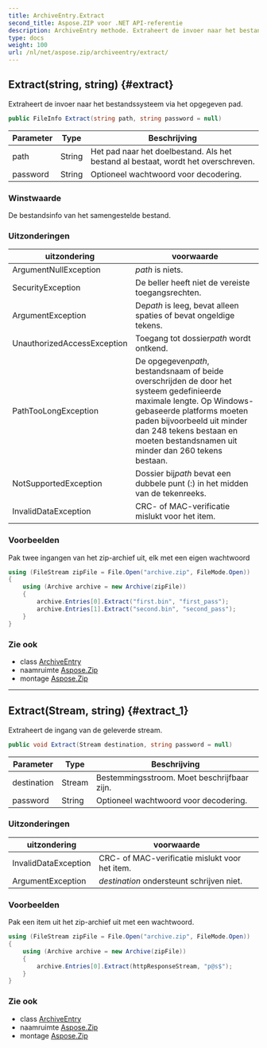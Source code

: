 ```yaml
---
title: ArchiveEntry.Extract
second_title: Aspose.ZIP voor .NET API-referentie
description: ArchiveEntry methode. Extraheert de invoer naar het bestandssysteem via het opgegeven pad.
type: docs
weight: 100
url: /nl/net/aspose.zip/archiveentry/extract/
---
```

## Extract(string, string) {#extract}

Extraheert de invoer naar het bestandssysteem via het opgegeven pad.

```csharp
public FileInfo Extract(string path, string password = null)
```

| Parameter | Type | Beschrijving |
| --- | --- | --- |
| path | String | Het pad naar het doelbestand. Als het bestand al bestaat, wordt het overschreven. |
| password | String | Optioneel wachtwoord voor decodering. |

### Winstwaarde

De bestandsinfo van het samengestelde bestand.

### Uitzonderingen

| uitzondering | voorwaarde |
| --- | --- |
| ArgumentNullException | *path* is niets. |
| SecurityException | De beller heeft niet de vereiste toegangsrechten. |
| ArgumentException | De*path* is leeg, bevat alleen spaties of bevat ongeldige tekens. |
| UnauthorizedAccessException | Toegang tot dossier*path* wordt ontkend. |
| PathTooLongException | De opgegeven*path*, bestandsnaam of beide overschrijden de door het systeem gedefinieerde maximale lengte. Op Windows-gebaseerde platforms moeten paden bijvoorbeeld uit minder dan 248 tekens bestaan en moeten bestandsnamen uit minder dan 260 tekens bestaan. |
| NotSupportedException | Dossier bij*path* bevat een dubbele punt (:) in het midden van de tekenreeks. |
| InvalidDataException | CRC- of MAC-verificatie mislukt voor het item. |

### Voorbeelden

Pak twee ingangen van het zip-archief uit, elk met een eigen wachtwoord

```csharp
using (FileStream zipFile = File.Open("archive.zip", FileMode.Open))
{
    using (Archive archive = new Archive(zipFile))
    {
        archive.Entries[0].Extract("first.bin", "first_pass");
        archive.Entries[1].Extract("second.bin", "second_pass");
    }
}
```

### Zie ook

* class [ArchiveEntry](../)
* naamruimte [Aspose.Zip](../../archiveentry/)
* montage [Aspose.Zip](../../../)

---

## Extract(Stream, string) {#extract_1}

Extraheert de ingang van de geleverde stream.

```csharp
public void Extract(Stream destination, string password = null)
```

| Parameter | Type | Beschrijving |
| --- | --- | --- |
| destination | Stream | Bestemmingsstroom. Moet beschrijfbaar zijn. |
| password | String | Optioneel wachtwoord voor decodering. |

### Uitzonderingen

| uitzondering | voorwaarde |
| --- | --- |
| InvalidDataException | CRC- of MAC-verificatie mislukt voor het item. |
| ArgumentException | *destination* ondersteunt schrijven niet. |

### Voorbeelden

Pak een item uit het zip-archief uit met een wachtwoord.

```csharp
using (FileStream zipFile = File.Open("archive.zip", FileMode.Open))
{
    using (Archive archive = new Archive(zipFile))
    {
        archive.Entries[0].Extract(httpResponseStream, "p@s$");
    }
}
```

### Zie ook

* class [ArchiveEntry](../)
* naamruimte [Aspose.Zip](../../archiveentry/)
* montage [Aspose.Zip](../../../)


